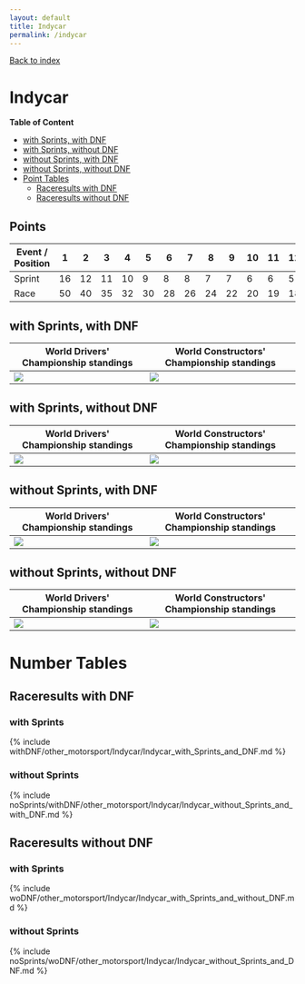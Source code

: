 ```yaml
---
layout: default
title: Indycar
permalink: /indycar
---
```


[Back to index](/F1_2025_Different_Point_Systems/)

# Indycar

**Table of Content**

- [with Sprints, with DNF](/F1_2025_Different_Point_Systems/indycar/#ww)
- [with Sprints, without DNF](/F1_2025_Different_Point_Systems/indycar/#wn)
- [without Sprints, with DNF](/F1_2025_Different_Point_Systems/indycar/#nw)
- [without Sprints, without DNF](/F1_2025_Different_Point_Systems/indycar/#nn)
- [Point Tables](/F1_2025_Different_Point_Systems/indycar/#tables)
  - [Raceresults with DNF](/F1_2025_Different_Point_Systems/indycar/#tw)
  - [Raceresults without DNF](/F1_2025_Different_Point_Systems/indycar/#tn)

## Points

| Event / Position | 1 | 2 | 3 | 4 | 5 | 6 | 7 | 8 | 9 | 10 | 11 | 12 | 13 | 14 | 15 | 16 | 17 | 18 | 19 | 20 |
| - | - | - | - | - | - | - | - | - | - | - | - | - | - | - | - | - | - | - | - | - |
| Sprint | 16 | 12 | 11 | 10 | 9 | 8 | 8 | 7 | 7 | 6 | 6 | 5 | 5 | 5 | 4 | 4 | 4 | 3 | 3 | 3 |
| Race | 50 | 40 | 35 | 32 | 30 | 28 | 26 | 24 | 22 | 20 | 19 | 18 | 17 | 16 | 15 | 14 | 13 | 12 | 11 | 10 |

## <a id="ww"></a> with Sprints, with DNF

| World Drivers' Championship standings | World Constructors' Championship standings |
| - | - |
| ![](/F1_2025_Different_Point_Systems/docs/assets/withDNF/other_motorsport/Indycar/Indycar_with_Sprints_and_DNF.png) | ![](/F1_2025_Different_Point_Systems/docs/assets/withDNF/other_motorsport/Indycar/constructors_Indycar_with_Sprints_and_DNF.png) |

## <a id="wn"></a> with Sprints, without DNF

| World Drivers' Championship standings | World Constructors' Championship standings |
| - | - |
| ![](/F1_2025_Different_Point_Systems/docs/assets/woDNF/other_motorsport/Indycar/Indycar_with_Sprints_and_without_DNF.png) | ![](/F1_2025_Different_Point_Systems/docs/assets/woDNF/other_motorsport/Indycar/constructors_Indycar_with_Sprints_and_without_DNF.png) |

## <a id="nw"></a> without Sprints, with DNF

| World Drivers' Championship standings | World Constructors' Championship standings |
| - | - |
| ![](/F1_2025_Different_Point_Systems/docs/assets/noSprints/withDNF/other_motorsport/Indycar/Indycar_without_Sprints_and_with_DNF.png) | ![](/F1_2025_Different_Point_Systems/docs/assets/noSprints/withDNF/other_motorsport/Indycar/constructors_Indycar_without_Sprints_and_with_DNF.png) |

## <a id="nn"></a> without Sprints, without DNF

| World Drivers' Championship standings | World Constructors' Championship standings |
| - | - |
| ![](/F1_2025_Different_Point_Systems/docs/assets/noSprints/woDNF/other_motorsport/Indycar/Indycar_without_Sprints_and_DNF.png) | ![](/F1_2025_Different_Point_Systems/docs/assets/noSprints/woDNF/other_motorsport/Indycar/constructors_Indycar_without_Sprints_and_DNF.png) |

# <a id="tables"></a> Number Tables

## <a id="tw"></a> Raceresults with DNF

### with Sprints

{% include withDNF/other_motorsport/Indycar/Indycar_with_Sprints_and_DNF.md %}

### without Sprints

{% include noSprints/withDNF/other_motorsport/Indycar/Indycar_without_Sprints_and_with_DNF.md %}

## <a id="tn"></a> Raceresults without DNF

### with Sprints

{% include woDNF/other_motorsport/Indycar/Indycar_with_Sprints_and_without_DNF.md %}

### without Sprints

{% include noSprints/woDNF/other_motorsport/Indycar/Indycar_without_Sprints_and_DNF.md %}
